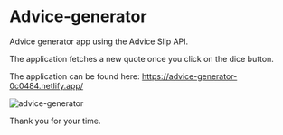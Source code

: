 # Advice-generator

Advice generator app using the Advice Slip API. 

The application fetches a new quote once you click on the dice button.

The application can be found here: https://advice-generator-0c0484.netlify.app/


![advice-generator](https://user-images.githubusercontent.com/51265433/159098295-d449dcba-fcf4-4b67-baac-b3f9978972fb.png)


Thank you for your time. 
